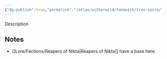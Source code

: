 ```yaml
---
{"dg-publish":true,"permalink":"/atlas/witherwild/fanewick/tree-spire/"}
---
```


Description

## Notes
- [[Lore/Factions/Reapers of Nikta\|Reapers of Nikta]] have a base here.